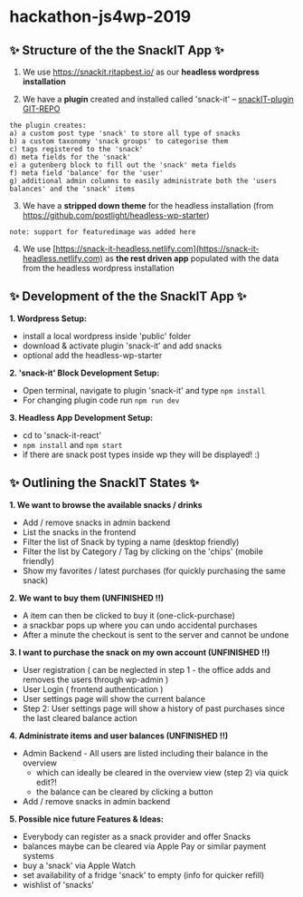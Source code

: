 # hackathon-js4wp-2019


## :sparkles: Structure of the the SnackIT App :sparkles:

  1. We use https://snackit.ritapbest.io/ as our **headless wordpress installation**

  2. We have a **plugin** created and installed called 'snack-it' – [snackIT-plugin GIT-REPO](https://github.com/anjadeubzer/snackIT-plugin)

    the plugin creates:
    a) a custom post type 'snack' to store all type of snacks
    b) a custom taxonomy 'snack groups' to categorise them
    c) tags registered to the 'snack'
    d) meta fields for the 'snack'
    e) a gutenberg block to fill out the 'snack' meta fields
    f) meta field 'balance' for the 'user'
    g) additional admin columns to easily administrate both the 'users balances' and the 'snack' items

  3. We have a **stripped down theme** for the headless installation (from https://github.com/postlight/headless-wp-starter)
    
    note: support for featuredimage was added here
    
  4. We use [https://snack-it-headless.netlify.com](https://snack-it-headless.netlify.com) as **the rest driven app** populated with the data from the headless wordpress installation


## :sparkles: Development of the the SnackIT App :sparkles:

**1. Wordpress Setup:**
  * install a local wordpress inside 'public' folder
  * download & activate plugin 'snack-it' and add snacks
  * optional add the headless-wp-starter

**2. 'snack-it' Block Development Setup:**
  * Open terminal, navigate to plugin 'snack-it' and type `npm install`
  * For changing plugin code run `npm run dev`

**3. Headless App Development Setup:**
  * cd to 'snack-it-react'
  * `npm install` and `npm start`
  * ìf there are snack post types inside wp they will be displayed! :) 
   

## :sparkles: Outlining the SnackIT States :sparkles:

**1. We want to browse the available snacks / drinks**
  * Add / remove snacks in admin backend
  * List the snacks in the frontend
  * Filter the list of Snack by typing a name (desktop friendly)
  * Filter the list by Category / Tag by clicking on the 'chips' (mobile friendly)
  * Show my favorites / latest purchases (for quickly purchasing the same snack)

**2. We want to buy them (UNFINISHED !!)**
  * A item can then be clicked to buy it (one-click-purchase)
  * a snackbar pops up where you can undo accidental purchases
  * After a minute the checkout is sent to the server and cannot be undone

**3. I want to purchase the snack on my own account (UNFINISHED !!)**
  * User registration ( can be neglected in step 1 - the office adds and removes the users through wp-admin )
  * User Login ( frontend authentication )
  * User settings page will show the current balance
  * Step 2: User settings page will show a history of past purchases since the last cleared balance action

**4. Administrate items and user balances (UNFINISHED !!)**
  * Admin Backend - All users are listed including their balance in the overview
    * which can ideally be cleared in the overview view (step 2) via quick edit?!
    * the balance can be cleared by clicking a button
  * Add / remove snacks in admin backend

**5. Possible nice future Features & Ideas:**
  * Everybody can register as a snack provider and offer Snacks
  * balances maybe can be cleared via Apple Pay or similar payment systems
  * buy a 'snack' via Apple Watch
  * set availability of a fridge 'snack' to empty (info for quicker refill)
  * wishlist of 'snacks' 
